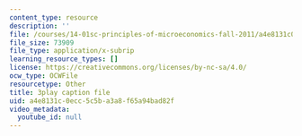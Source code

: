 ```yaml
---
content_type: resource
description: ''
file: /courses/14-01sc-principles-of-microeconomics-fall-2011/a4e8131c0ecc5c5ba3a8f65a94bad82f_1jLfD9ulntU.vtt
file_size: 73909
file_type: application/x-subrip
learning_resource_types: []
license: https://creativecommons.org/licenses/by-nc-sa/4.0/
ocw_type: OCWFile
resourcetype: Other
title: 3play caption file
uid: a4e8131c-0ecc-5c5b-a3a8-f65a94bad82f
video_metadata:
  youtube_id: null
---
```

